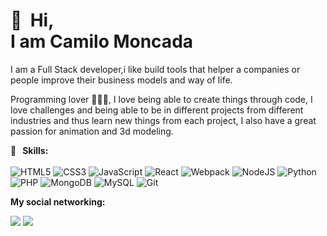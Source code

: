 🚀 &nbsp;Hi, <br/> I am Camilo Moncada
======
I am a Full Stack developer,i like build tools that helper a companies or people improve their business models and way of life.

Programming lover 👨🏻‍💻, I love being able to create things through code, I love challenges and being able to be in different projects from different industries and thus learn new things from each project, I also have a great passion for animation and 3d modeling.

 **🏅&nbsp;&nbsp;&nbsp;Skills:**
  </br>    
    <img src="https://img.shields.io/badge/html5-%23e34f26.svg?&style=for-the-badge&logo=html5&logoColor=white" alt="HTML5"/>
	<img src="https://img.shields.io/badge/css3-%233573b5.svg?&style=for-the-badge&logo=css3&logoColor=white" alt="CSS3"/>
	<img src="https://img.shields.io/badge/javascript%20-%23323330.svg?&style=for-the-badge&logo=javascript&logoColor=%23f7de1e" alt="JavaScript"/>
	<img src="https://img.shields.io/badge/react-%2300c4e6.svg?&style=for-the-badge&logo=react&logoColor=white" alt="React"/>
	<img src="https://img.shields.io/badge/webpack-%235194f2.svg?&style=for-the-badge&logo=webpack&logoColor=white" alt="Webpack"/>
	<img src="https://img.shields.io/badge/node%2Ejs-%2362af43.svg?&style=for-the-badge&logo=node.js&logoColor=white" alt="NodeJS"/>
	<img src="https://img.shields.io/badge/python-%233a75a5.svg?&style=for-the-badge&logo=python&logoColor=white" alt="Python"/>
	<img src="https://img.shields.io/badge/php-%233353b5.svg?&style=for-the-badge&logo=php&logoColor=white" alt="PHP"/>
	<img src="https://img.shields.io/badge/mongodb-%2368a14a.svg?&style=for-the-badge&logo=mongodb&logoColor=white" alt="MongoDB"/>
	<img src="http://img.shields.io/badge/mysql-7353b5.svg?&style=for-the-badge&logo=mysql&logoColor=white" alt="MySQL"/>
	<img src="https://img.shields.io/badge/git-%23fc6d26.svg?&style=for-the-badge&logo=git&logoColor=white" alt="Git"/>

**My social networking:**

[<img src="https://img.shields.io/badge/twitter-%231DA1F2.svg?&style=for-the-badge&logo=twitter&logoColor=white"/>](https://twitter.com/camilo_mon1992/)
[<img src="https://img.shields.io/badge/linkedin-%230077B5.svg?&style=for-the-badge&logo=linkedin&logoColor=white"/>](https://www.linkedin.com/in/camilomoncada92/)

